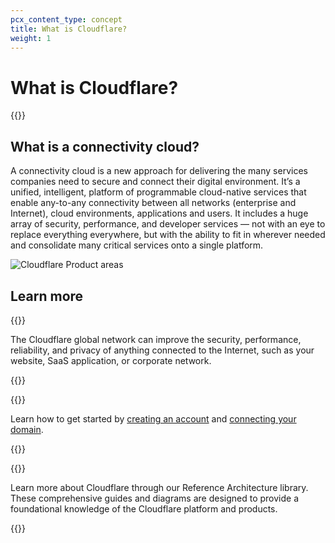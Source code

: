 ```yaml
---
pcx_content_type: concept
title: What is Cloudflare?
weight: 1
---
```


# What is Cloudflare?

{{<render file="_what-is-cloudflare.md" productFolder="fundamentals">}}

## What is a connectivity cloud?

A connectivity cloud is a new approach for delivering the many services companies need to secure and connect their digital environment. It’s a unified, intelligent, platform of programmable cloud-native services that enable any-to-any connectivity between all networks (enterprise and Internet), cloud environments, applications and users. It includes a huge array of security, performance, and developer services — not with an eye to replace everything everywhere, but with the ability to fit in wherever needed and consolidate many critical services onto a single platform.

![Cloudflare Product areas](/images/fundamentals/cloudflare-areas.png)

## Learn more

{{<related header="How Cloudflare works" href="/fundamentals/concepts/how-cloudflare-works/" product="fundamentals">}}

The Cloudflare global network can improve the security, performance, reliability, and privacy of anything connected to the Internet, such as your website, SaaS application, or corporate network.

{{</related>}}

{{<related header="Connect your domain" href="/fundamentals/setup/manage-domains/connect-your-domain/" product="fundamentals">}}

Learn how to get started by [creating an account](/fundamentals/setup/account/create-account/) and [connecting your domain](/fundamentals/setup/manage-domains/connect-your-domain/). 

{{</related>}}

{{<related header="Reference Architectures" href="/reference-architecture/" product="reference-architecture">}}

Learn more about Cloudflare through our Reference Architecture library. These comprehensive guides and diagrams are designed to provide a foundational knowledge of the Cloudflare platform and products. 

{{</related>}}





